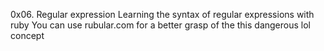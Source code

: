 0x06. Regular expression
Learning the syntax of regular expressions with ruby 
You can use rubular.com for a better grasp of the this dangerous lol concept
